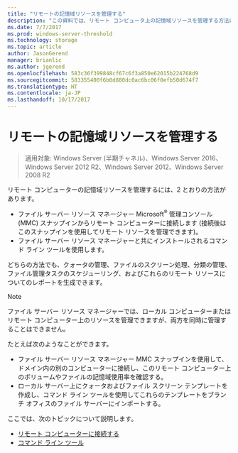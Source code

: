 ```yaml
---
title: "リモートの記憶域リソースを管理する"
description: "この資料では、リモート コンピュータ上の記憶域リソースを管理する方法について説明します。"
ms.date: 7/7/2017
ms.prod: windows-server-threshold
ms.technology: storage
ms.topic: article
author: JasonGerend
manager: brianlic
ms.author: jgerend
ms.openlocfilehash: 583c36f399848cf67c6f3a850e62015b224768d9
ms.sourcegitcommit: 583355400f6b0d880dc0ac6bc06f0efb50d674f7
ms.translationtype: HT
ms.contentlocale: ja-JP
ms.lasthandoff: 10/17/2017
---
```

# <a name="managing-remote-storage-resources"></a>リモートの記憶域リソースを管理する

> 適用対象: Windows Server (半期チャネル)、Windows Server 2016、Windows Server 2012 R2、Windows Server 2012、Windows Server 2008 R2

リモート コンピューターの記憶域リソースを管理するには、2 とおりの方法があります。

-   ファイル サーバー リソース マネージャー Microsoft<sup>®</sup> 管理コンソール (MMC) スナップインからリモート コンピューターに接続します (接続後はこのスナップインを使用してリモート リソースを管理できます)。
-   ファイル サーバー リソース マネージャーと共にインストールされるコマンド ライン ツールを使用します。

どちらの方法でも、クォータの管理、ファイルのスクリーン処理、分類の管理、ファイル管理タスクのスケジューリング、およびこれらのリモート リソースについてのレポートを生成できます。

> [!Note]
> ファイル サーバー リソース マネージャーでは、ローカル コンピューターまたはリモート コンピューター上のリソースを管理できますが、両方を同時に管理することはできません。

たとえば次のようなことができます。

-   ファイル サーバー リソース マネージャー MMC スナップインを使用して、ドメイン内の別のコンピューターに接続し、このリモート コンピューター上のボリュームやファイルの記憶域使用率を確認する。
-   ローカル サーバー上にクォータおよびファイル スクリーン テンプレートを作成し、コマンド ライン ツールを使用してこれらのテンプレートをブランチ オフィスのファイル サーバーにインポートする。

ここでは、次のトピックについて説明します。

-   [リモート コンピューターに接続する](connect-to-remote-computer.md)
-   [コマンド ライン ツール](command-line-tools.md)
